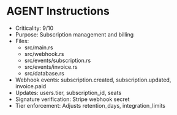 # AGENT Instructions

- Criticality: 9/10
- Purpose: Subscription management and billing
- Files:
  - src/main.rs
  - src/webhook.rs
  - src/events/subscription.rs
  - src/events/invoice.rs
  - src/database.rs
- Webhook events: subscription.created, subscription.updated, invoice.paid
- Updates: users.tier, subscription_id, seats
- Signature verification: Stripe webhook secret
- Tier enforcement: Adjusts retention_days, integration_limits
